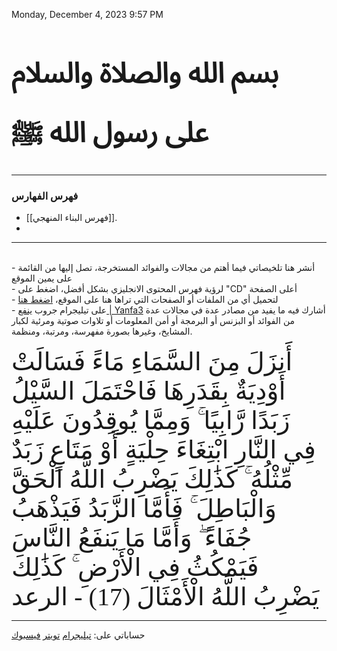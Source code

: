 
Monday, December 4, 2023 9:57 PM
<br>
# <span style="font-family: 'Arabic Typesetting';font-size: 45px;">بسم الله والصلاة والسلام على رسول الله ﷺ</span>

---
### فهرس الفهارس
- [[فهرس البناء المنهجي]].
- 


---
<br>
- أنشر هنا  تلخيصاتي فيما أهتم من مجالات والفوائد المستخرجة، تصل إليها من القائمة على يمين الموقع
<br>
- لرؤية فهرس المحتوى الانجليزي بشكل أفضل، اضغط على "CD" أعلى الصفحة
<br>
- لتحميل أي من الملفات أو الصفحات التي تراها هنا على الموقع، <a href="https://github.com/AbdelrhmanUZaki/using_netlify-" target="_blank">اضغط هنا</a>
<br>
- على تيليجرام جروب <a href="https://t.me/yanfa3" target="_blank">ينفع | Yanfa3</a> أشارك فيه ما يفيد من مصادر عدة في مجالات عدة من الفوائد أو البزنس أو البرمجة أو أمن المعلومات أو تلاوات صوتية ومرئية لكبار المشايخ، وغيرها بصورة مفهرسة، ومرتبة، ومنظمة. 
	<br>				
 <br>
<span style="font-family: 'Arabic Typesetting';font-size: 40px;">أَنزَلَ مِنَ السَّمَاءِ مَاءً فَسَالَتْ أَوْدِيَةٌ بِقَدَرِهَا فَاحْتَمَلَ السَّيْلُ زَبَدًا رَّابِيًا ۚ وَمِمَّا يُوقِدُونَ عَلَيْهِ فِي النَّارِ ابْتِغَاءَ حِلْيَةٍ أَوْ مَتَاعٍ زَبَدٌ مِّثْلُهُ ۚ كَذَٰلِكَ يَضْرِبُ اللَّهُ الْحَقَّ وَالْبَاطِلَ ۚ فَأَمَّا الزَّبَدُ فَيَذْهَبُ جُفَاءً ۖ وَأَمَّا مَا يَنفَعُ النَّاسَ فَيَمْكُثُ فِي الْأَرْضِ ۚ كَذَٰلِكَ يَضْرِبُ اللَّهُ الْأَمْثَالَ (17) - الرعد</span>



---

حساباتي على:
<a href="https://t.me/AbdelrhmanUZaki" target="_blank">تيليجرام</a>
<a href="https://x.com/AbdelrhmanUZaki" target="_blank">تويتر</a>
<a href="https://fb.com/AbdelrhmanUZaki" target="_blank">فيسبوك</a>


